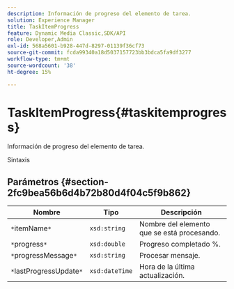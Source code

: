 ```yaml
---
description: Información de progreso del elemento de tarea.
solution: Experience Manager
title: TaskItemProgress
feature: Dynamic Media Classic,SDK/API
role: Developer,Admin
exl-id: 568a5601-b928-447d-8297-01139f36cf73
source-git-commit: fcda99340a18d5037157723bb3bdca5fa9df3277
workflow-type: tm+mt
source-wordcount: '38'
ht-degree: 15%

---
```


# TaskItemProgress{#taskitemprogress}

Información de progreso del elemento de tarea.

Sintaxis

## Parámetros {#section-2fc9bea56b6d4b72b80d4f04c5f9b862}

| Nombre | Tipo | Descripción |
|---|---|---|
| `*`itemName`*` | `xsd:string` | Nombre del elemento que se está procesando. |
| `*`progress`*` | `xsd:double` | Progreso completado %. |
| `*`progressMessage`*` | `xsd:string` | Procesar mensaje. |
| `*`lastProgressUpdate`*` | `xsd:dateTime` | Hora de la última actualización. |
